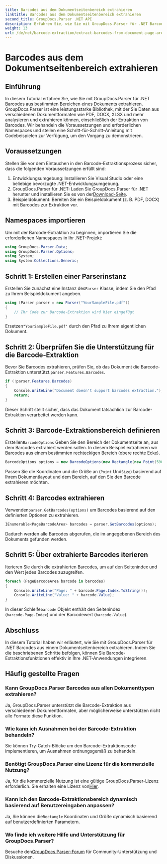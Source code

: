 ```yaml
---
title: Barcodes aus dem Dokumentseitenbereich extrahieren
linktitle: Barcodes aus dem Dokumentseitenbereich extrahieren
second_title: GroupDocs.Parser .NET API
description: Erfahren Sie, wie Sie mit GroupDocs.Parser für .NET Barcodes aus Dokumentseiten extrahieren. Verbessern Sie Ihre Dokumentverarbeitungsfunktionen mit diesem Schritt-für-Schritt-Tutorial.
weight: 13
url: /de/net/barcode-extraction/extract-barcodes-from-document-page-area/
---
```


# Barcodes aus dem Dokumentseitenbereich extrahieren

## Einführung
In diesem Tutorial erfahren Sie, wie Sie mit GroupDocs.Parser für .NET Barcodes aus bestimmten Bereichen eines Dokuments extrahieren. GroupDocs.Parser ist eine leistungsstarke Bibliothek, mit der Sie Daten aus verschiedenen Dokumentformaten wie PDF, DOCX, XLSX und mehr analysieren und extrahieren können, einschließlich der Extraktion von Barcodes. Wir behandeln die Voraussetzungen und erforderlichen Namespaces und stellen eine Schritt-für-Schritt-Anleitung mit Codebeispielen zur Verfügung, um den Vorgang zu demonstrieren.
## Voraussetzungen
Stellen Sie vor dem Eintauchen in den Barcode-Extraktionsprozess sicher, dass die folgenden Voraussetzungen erfüllt sind:
1. Entwicklungsumgebung: Installieren Sie Visual Studio oder eine beliebige bevorzugte .NET-Entwicklungsumgebung.
2.  GroupDocs.Parser für .NET: Laden Sie GroupDocs.Parser für .NET herunter und installieren Sie es von der[Download-Seite](https://releases.groupdocs.com/parser/net/).
3. Beispieldokument: Bereiten Sie ein Beispieldokument (z. B. PDF, DOCX) mit Barcodes zur Extraktion vor.

## Namespaces importieren
Um mit der Barcode-Extraktion zu beginnen, importieren Sie die erforderlichen Namespaces in Ihr .NET-Projekt:
```csharp
using GroupDocs.Parser.Data;
using GroupDocs.Parser.Options;
using System;
using System.Collections.Generic;
```
## Schritt 1: Erstellen einer Parserinstanz
 Erstellen Sie zunächst eine Instanz des`Parser` Klasse, indem Sie den Pfad zu Ihrem Beispieldokument angeben.
```csharp
using (Parser parser = new Parser("YourSampleFile.pdf"))
{
    // Ihr Code zur Barcode-Extraktion wird hier eingefügt
}
```
 Ersetzen`"YourSampleFile.pdf"` durch den Pfad zu Ihrem eigentlichen Dokument.
## Schritt 2: Überprüfen Sie die Unterstützung für die Barcode-Extraktion
 Bevor Sie Barcodes extrahieren, prüfen Sie, ob das Dokument die Barcode-Extraktion unterstützt.`parser.Features.Barcodes`.
```csharp
if (!parser.Features.Barcodes)
{
    Console.WriteLine("Document doesn't support barcodes extraction.");
    return;
}
```
Dieser Schritt stellt sicher, dass das Dokument tatsächlich zur Barcode-Extraktion verarbeitet werden kann.
## Schritt 3: Barcode-Extraktionsbereich definieren
 Erstellen`BarcodeOptions` Geben Sie den Bereich der Dokumentseite an, aus dem Barcodes extrahiert werden sollen. In diesem Beispiel extrahieren wir Barcodes aus einem bestimmten rechteckigen Bereich (obere rechte Ecke).
```csharp
BarcodeOptions options = new BarcodeOptions(new Rectangle(new Point(590, 80), new Size(150, 150)));
```
Passen Sie die Koordinaten und die Größe an (`Point` Und`Size`) basierend auf Ihrem Dokumentlayout und dem Bereich, auf den Sie den Barcode extrahieren möchten.
## Schritt 4: Barcodes extrahieren
 Verwenden`parser.GetBarcodes(options)` um Barcodes basierend auf den definierten Optionen zu extrahieren.
```csharp
IEnumerable<PageBarcodeArea> barcodes = parser.GetBarcodes(options);
```
Dadurch werden alle Barcodes abgerufen, die im angegebenen Bereich des Dokuments gefunden werden.
## Schritt 5: Über extrahierte Barcodes iterieren
Iterieren Sie durch die extrahierten Barcodes, um auf den Seitenindex und den Wert jedes Barcodes zuzugreifen.
```csharp
foreach (PageBarcodeArea barcode in barcodes)
{
    Console.WriteLine("Page: " + barcode.Page.Index.ToString());
    Console.WriteLine("Value: " + barcode.Value);
}
```
 In dieser Schleife`barcode` Objekt enthält den Seitenindex (`barcode.Page.Index`) und der Barcodewert (`barcode.Value`).

## Abschluss
In diesem Tutorial haben wir erläutert, wie Sie mit GroupDocs.Parser für .NET Barcodes aus einem Dokumentseitenbereich extrahieren. Indem Sie die beschriebenen Schritte befolgen, können Sie Barcode-Extraktionsfunktionen effektiv in Ihre .NET-Anwendungen integrieren.

## Häufig gestellte Fragen
### Kann GroupDocs.Parser Barcodes aus allen Dokumenttypen extrahieren?
Ja, GroupDocs.Parser unterstützt die Barcode-Extraktion aus verschiedenen Dokumentformaten, aber möglicherweise unterstützen nicht alle Formate diese Funktion.
### Wie kann ich Ausnahmen bei der Barcode-Extraktion behandeln?
Sie können Try-Catch-Blöcke um den Barcode-Extraktionscode implementieren, um Ausnahmen ordnungsgemäß zu behandeln.
### Benötigt GroupDocs.Parser eine Lizenz für die kommerzielle Nutzung?
Ja, für die kommerzielle Nutzung ist eine gültige GroupDocs.Parser-Lizenz erforderlich. Sie erhalten eine Lizenz von[Hier](https://purchase.groupdocs.com/buy).
### Kann ich den Barcode-Extraktionsbereich dynamisch basierend auf Benutzereingaben anpassen?
 Ja, Sie können die`Rectangle` Koordinaten und Größe dynamisch basierend auf benutzerdefinierten Parametern.
### Wo finde ich weitere Hilfe und Unterstützung für GroupDocs.Parser?
 Besuche den[GroupDocs.Parser-Forum](https://forum.groupdocs.com/c/parser/17) für Community-Unterstützung und Diskussionen.